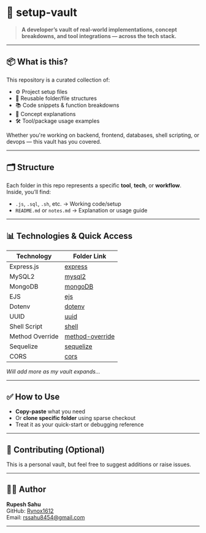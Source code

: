 # 🧰 setup-vault

> **A developer’s vault of real-world implementations, concept breakdowns, and tool integrations — across the tech stack.**

---

## 📦 What is this?

This repository is a curated collection of:

- ⚙️ Project setup files  
- 📁 Reusable folder/file structures  
- 📚 Code snippets & function breakdowns  
- 🧠 Concept explanations  
- 🛠️ Tool/package usage examples  

Whether you're working on backend, frontend, databases, shell scripting, or devops — this vault has you covered.

---

## 🗂️ Structure

Each folder in this repo represents a specific **tool**, **tech**, or **workflow**.  
Inside, you’ll find:

- `.js`, `.sql`, `.sh`, etc. → Working code/setup  
- `README.md` or `notes.md` → Explanation or usage guide  


---

## 📊 Technologies & Quick Access

| Technology | Folder Link |
|------------|-------------|
| Express.js | [express](./express) |
| MySQL2     | [mysql2](./mysql2) |
| MongoDB    | [mongoDB](./mongoDB) |
| EJS        | [ejs](./ejs) |
| Dotenv     | [dotenv](./dotenv) |
| UUID       | [uuid](./uuid) |
| Shell Script | [shell](./shell) |
| Method Override | [method-override](./method-override) |
| Sequelize  | [sequelize](./sequelize) |
| CORS       | [cors](./cors) |

_Will add more as my vault expands..._

---

## ✅ How to Use

- **Copy-paste** what you need  
- Or **clone specific folder** using sparse checkout  
- Treat it as your quick-start or debugging reference

---

## 🙌 Contributing (Optional)

This is a personal vault, but feel free to suggest additions or raise issues.

---

## 🧑‍💻 Author

**Rupesh Sahu**  
GitHub: [Rynox1612](https://github.com/Rynox1612)  
Email: rssahu8454@gmail.com  

---
